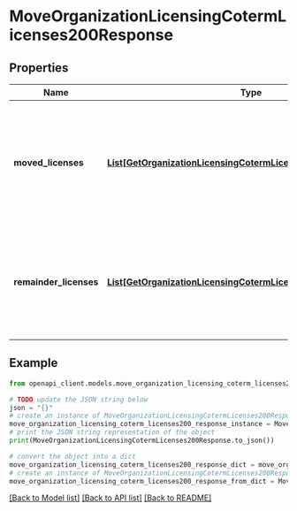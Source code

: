 # MoveOrganizationLicensingCotermLicenses200Response


## Properties

Name | Type | Description | Notes
------------ | ------------- | ------------- | -------------
**moved_licenses** | [**List[GetOrganizationLicensingCotermLicenses200ResponseInner]**](GetOrganizationLicensingCotermLicenses200ResponseInner.md) | Newly moved licenses created in the destination organization of the license move operation | [optional] 
**remainder_licenses** | [**List[GetOrganizationLicensingCotermLicenses200ResponseInner]**](GetOrganizationLicensingCotermLicenses200ResponseInner.md) | Remainder licenses created in the source organization as a result of moving a subset of the counts of a license | [optional] 

## Example

```python
from openapi_client.models.move_organization_licensing_coterm_licenses200_response import MoveOrganizationLicensingCotermLicenses200Response

# TODO update the JSON string below
json = "{}"
# create an instance of MoveOrganizationLicensingCotermLicenses200Response from a JSON string
move_organization_licensing_coterm_licenses200_response_instance = MoveOrganizationLicensingCotermLicenses200Response.from_json(json)
# print the JSON string representation of the object
print(MoveOrganizationLicensingCotermLicenses200Response.to_json())

# convert the object into a dict
move_organization_licensing_coterm_licenses200_response_dict = move_organization_licensing_coterm_licenses200_response_instance.to_dict()
# create an instance of MoveOrganizationLicensingCotermLicenses200Response from a dict
move_organization_licensing_coterm_licenses200_response_from_dict = MoveOrganizationLicensingCotermLicenses200Response.from_dict(move_organization_licensing_coterm_licenses200_response_dict)
```
[[Back to Model list]](../README.md#documentation-for-models) [[Back to API list]](../README.md#documentation-for-api-endpoints) [[Back to README]](../README.md)


